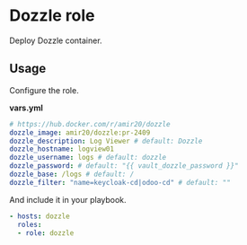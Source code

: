 # Dozzle role

Deploy Dozzle container.

## Usage

Configure the role.

**vars.yml**

```yml
# https://hub.docker.com/r/amir20/dozzle
dozzle_image: amir20/dozzle:pr-2409
dozzle_description: Log Viewer # default: Dozzle
dozzle_hostname: logview01
dozzle_username: logs # default: dozzle
dozzle_password: # default: "{{ vault_dozzle_password }}"
dozzle_base: /logs # default: /
dozzle_filter: "name=keycloak-cd|odoo-cd" # default: ""
```

And include it in your playbook.

```yml
- hosts: dozzle
  roles:
  - role: dozzle
```
